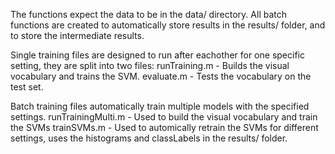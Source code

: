 The functions expect the data to be in the data/ directory. All batch functions are created to automatically store results in the results/ folder, and to store the intermediate results.

Single training files are designed to run after eachother for one specific setting, they are split into two files:
runTraining.m - Builds the visual vocabulary and trains the SVM.
evaluate.m - Tests the vocabulary on the test set.

Batch training files automatically train multiple models with the specified settings.
runTrainingMulti.m - Used to build the visual vocabulary and train the SVMs
trainSVMs.m - Used to automically retrain the SVMs for different settings, uses the histograms and classLabels in the results/ folder.


